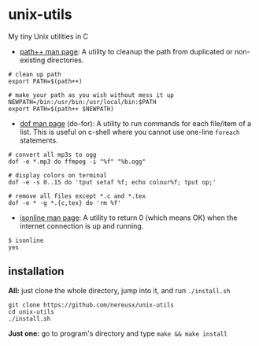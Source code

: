# unix-utils

My tiny Unix utilities in C

* [path++ man page](https://github.com/nereusx/unix-utils/blob/master/pathpp/path%2B%2B.pdf):
A utility to cleanup the path from duplicated or non-existing directories.

```
# clean up path
export PATH=$(path++)
	
# make your path as you wish without mess it up
NEWPATH=/bin:/usr/bin:/usr/local/bin:$PATH
export PATH=$(path++ $NEWPATH)
```

* [dof man page](https://github.com/nereusx/unix-utils/blob/master/dof/dof.pdf) (do-for):
A utility to run commands for each file/item of a list.
This is useful on c-shell where you cannot use one-line `foreach` statements.

```
# convert all mp3s to ogg
dof -e *.mp3 do ffmpeg -i "%f" "%b.ogg"
	
# display colors on terminal
dof -e -s 0..15 do 'tput setaf %f; echo colour%f; tput op;'
	
# remove all files except *.c and *.tex
dof -e * -g *.{c,tex} do 'rm %f'
```

* [isonline man page](https://github.com/nereusx/unix-utils/blob/master/isonline/isonline.pdf):
A utility to return 0 (which means OK) when the internet connection is up and running.

```
$ isonline
yes
```

## installation

**All:** just clone the whole directory, jump into it, and run `./install.sh`
```
git clone https://github.com/nereusx/unix-utils
cd unix-utils
./install.sh
```

**Just one:** go to program's directory and type `make && make install`
